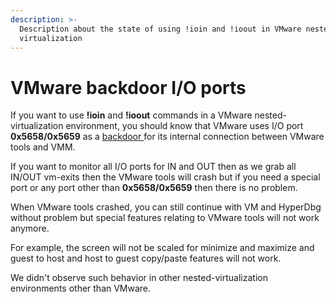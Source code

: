 ```yaml
---
description: >-
  Description about the state of using !ioin and !ioout in VMware nested
  virtualization
---
```


# VMware backdoor I/O ports

If you want to use **!ioin** and **!ioout** commands in a VMware nested-virtualization environment, you should know that VMware uses I/O port **0x5658/0x5659** as a [backdoor ](https://sites.google.com/site/chitchatvmback/backdoor)for its internal connection between VMware tools and VMM.

If you want to monitor all I/O ports for IN and OUT then as we grab all IN/OUT vm-exits then the VMware tools will crash but if you need a special port or any port other than **0x5658/0x5659** then there is no problem.

When VMware tools crashed, you can still continue with VM and HyperDbg without problem but special features relating to VMware tools will not work anymore.

For example, the screen will not be scaled for minimize and maximize and guest to host and host to guest copy/paste features will not work.

We didn't observe such behavior in other nested-virtualization environments other than VMware.

